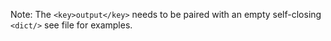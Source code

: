 Note: The `<key>output</key>` needs to be paired with an empty self-closing `<dict/>` see file for examples.
